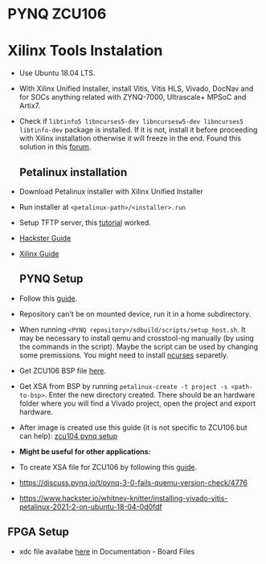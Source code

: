 # PYNQ ZCU106

# Xilinx Tools Instalation
* Use Ubuntu 18.04 LTS.
* With Xilinx Unified Installer, install Vitis, Vitis HLS, Vivado, DocNav and for SOCs anything related with ZYNQ-7000, Ultrascale+ MPSoC and Artix7.
* Check if `libtinfo5 libncurses5-dev libncursesw5-dev libncurses5 libtinfo-dev` package is installed. If it is not, install it before proceeding with Xilinx installation otherwise it will freeze in the end.
Found this solution in this [forum](https://support.xilinx.com/s/question/0D52E00006hpRxQSAU/vivado-20202-installation-stuck-at-generating-installed-device-list-on-ubuntu-2004lts?language=en_US).

	## Petalinux installation

* Download Petalinux installer with Xilinx Unified Installer 
* Run installer at `<petalinux-path>/<installer>.run`
* Setup TFTP server, this [tutorial](https://www.instructables.com/Setting-Up-TFTP-Server-for-PetaLinux/) worked. 

* [Hackster Guide](https://www.hackster.io/whitney-knitter/installing-vivado-vitis-petalinux-2021-2-on-ubuntu-18-04-0d0fdf)
* [Xilinx Guide](https://docs.xilinx.com/r/en-US/ug1144-petalinux-tools-reference-guide/Installing-the-PetaLinux-Tool)

	## PYNQ Setup
* Follow this [guide](https://pynq.readthedocs.io/en/latest/pynq_sd_card.html#pynq-sd-card).
* Repository can't be on mounted device, run it in a home subdirectory.
* When running `<PYNQ repository>/sdbuild/scripts/setup_host.sh`. It may be necessary to install qemu and crosstool-ng manually (by using the commands in the script). Maybe the script can be used by changing some premissions. You might need to install [ncurses](https://www.cyberciti.biz/faq/linux-install-ncurses-library-headers-on-debian-ubuntu-centos-fedora/) separetly.
* Get ZCU106 BSP file [here](https://xilinx-wiki.atlassian.net/wiki/spaces/A/pages/444006775/Zynq+UltraScale+MPSoC).
* Get XSA from BSP by running `petalinux-create -t project -s <path-to-bsp>`. Enter the new directory created. There should be an hardware folder where you will find a Vivado project, open the project and export hardware.
* After image is created use this guide (it is not specific to ZCU106 but can help): [zcu104 pynq setup](https://pynq.readthedocs.io/en/latest/getting_started/zcu104_setup.html)

* **Might be useful for other applications:**
* To create XSA file for ZCU106 by following this [guide](https://discuss.pynq.io/t/tutorial-creating-a-hardware-design-for-pynq/145).
* https://discuss.pynq.io/t/pynq-3-0-fails-quemu-version-check/4776
* https://www.hackster.io/whitney-knitter/installing-vivado-vitis-petalinux-2021-2-on-ubuntu-18-04-0d0fdf


## FPGA Setup
* xdc file availabe [here](https://www.xilinx.com/products/boards-and-kits/zcu106.html#documentation) in Documentation - Board Files